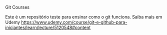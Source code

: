 Git Courses

Este é um repositório teste para ensinar como o git funciona.
Saiba mais em Udemy https://www.udemy.com/course/git-e-github-para-iniciantes/learn/lecture/5120548#content
